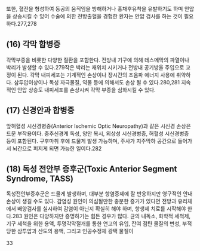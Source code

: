 또한, 혈전을 형성하여 동공의 움직임을 방해하거나 홍채후유착을 유발하기도 하며 안압을 상승시킬 수 있어 수술에 의한 전방출혈을 경험한 환자는 안압 검사를 하는 것이 필요하다.277,278

## (16) 각막 합병증
각막부종을 비롯한 다양한 질환을 포함한다. 전방내 기구에 의해 데스메막의 파열이나 박리가 발생할 수 있다.279작은 박리는 재위치 시키거나 전방내 공기방울 주입으로 교정이 된다. 각막 내피세포는 기계적인 손상이나 장시간의 초음파 에너지 사용에 취약하다. 삼투압이상이나 독성 자극물질, 약물 등에 의해서도 손상 될 수 있다.280,281 지속적인 안압 상승도 내피세포를 손상시켜 각막 부종을 심화시킬 수 있다.

## (17) 신경안과 합병증
앞허혈성 시신경병증(Anterior Ischemic Optic Neuropathy)과 같은 시신경 손상은 드문 부작용이다. 중추신경계 독성, 양안 복시, 외상성 시신경병증, 허혈성 시신경병증 등이 포함된다. 구후마취 후에 드물게 발생 가능하며, 주사가 지주막하 공간으로 들어가서 뇌간으로 퍼지게 되면 가능한 일이다.282

## (18) 독성 전안부 증후군(Toxic Anterior Segment Syndrome, TASS)
독성전안부증후군은 드물게 발생하며, 대부분 항염증제에 잘 반응하지만 영구적인 안내손상이 생길 수도 있다. 감염성 원인이 의심될만한 충분한 증거가 있다면 전방과 유리체에서 배양검사를 실시하여 감염이 아닌지 확실히 해야 하며, 항생제 치료를 시작해야 한다.283 원인은 다양하지만 증명하기는 힘든 경우가 많다. 균의 내독소, 화학적 세척제, 기구 세척을 위한 용액, 투명각막절개를 통한 연고의 유입, 잔여 점탄 물질의 변성, 부적당한 삼투압과 산도의 용액, 그리고 인공수정체 광택 물질이

<PAGE>33